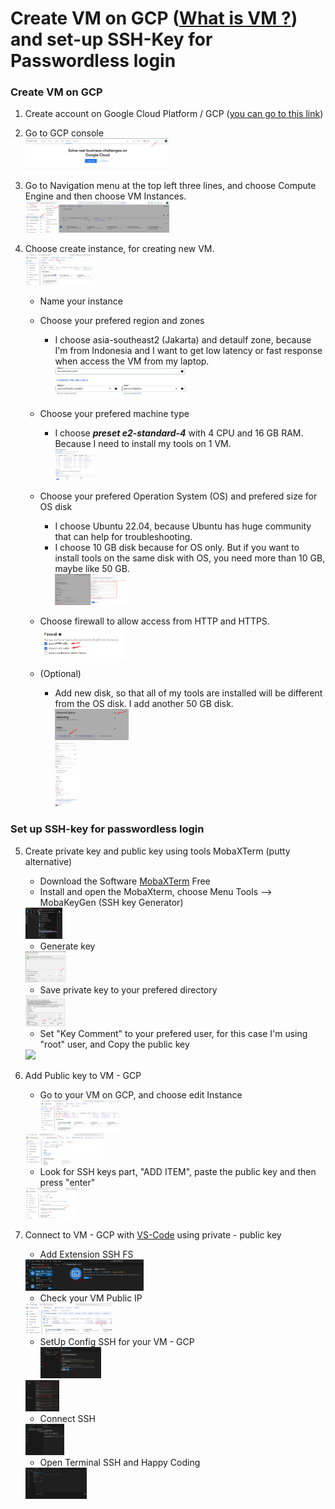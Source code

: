 # Create VM on GCP ([What is VM ?](https://cloud.google.com/learn/what-is-a-virtual-machine)) and set-up SSH-Key for Passwordless login 

### Create VM on GCP
  1. Create account on Google Cloud Platform / GCP ([you can go to this link](#))
  2. Go to GCP console<br />
    <img src="images/1. Click Console Console.png" height="50" />
    
  3. Go to Navigation menu at the top left three lines, and choose Compute Engine and then choose VM Instances.<br />
    <img src="images/2. Go to VM Intances.png" height="50" />
    
  4. Choose create instance, for creating new VM.<br />
    <img src="images/3. Create VM Instance.png" height="50" />
    
      - Name your instance
      - Choose your prefered region and zones
          - I choose asia-southeast2 (Jakarta) and detaulf zone, because I'm from Indonesia and I want to get low latency or fast response when access the VM from my laptop.<br />
            <img src="images/4. Naming VM and Choose Region.png" height="50" />
            
      - Choose your prefered machine type
          - I choose ***preset e2-standard-4*** with 4 CPU and 16 GB RAM. Because I need to install my tools on 1 VM.<br />
            <img src="images/5. Choose Machine Type.png" height="50" />
            
      - Choose your prefered Operation System (OS) and prefered size for OS disk
          - I choose Ubuntu 22.04, because Ubuntu has huge community that can help for troubleshooting.
          - I choose 10 GB disk because for OS only. But if you want to install tools on the same disk with OS, you need more than 10 GB, maybe like 50 GB.<br />
            <img src="images/6. Choose OS.png" height="50" />
            
      - Choose firewall to allow access from HTTP and HTTPS.<br />
        <img src="images/7. Choose allw access for HTTP and HTTPS.png" height="50" />
      - (Optional)
          - Add new disk, so that all of my tools are installed will be different from the OS disk. I add another 50 GB disk.<br />
            <img src="images/8. Add New Disk.png" height="50" /><br />
            <img src="images/9a. Detail add new Disk -1.png" height="50" /><br />
            <img src="images/9a. Detail add new Disk -2.png" height="50" />
            
### Set up SSH-key for passwordless login
  5. Create private key and public key using tools MobaXTerm (putty alternative)
      -  Download the Software [MobaXTerm](https://mobaxterm.mobatek.net/download.html) Free
      -  Install and open the MobaXterm, choose Menu Tools --> MobaKeyGen (SSH key Generator)<br />
        <img src="images/10. MobaXTerm Keygen.png" height="50" />
        
      -  Generate key<br />
        <img src="images/11. Generate key.png" height="50" />
        
      -  Save private key to your prefered directory<br />
        <img src="images/12. Save Public and Private key in the local directory.png" height="50" />
        
      -  Set "Key Comment" to your prefered user, for this case I'm using "root" user, and Copy the public key<br />
        <img src="images/ 13. Copy Public Key.png.png" height="50" />        
     
  6. Add Public key to VM - GCP
      -  Go to your VM on GCP, and choose edit Instance<br />
        <img src="images/14. Choose your VM.png" height="50" /><br />
        <img src="images/15. Edit VM.png" height="50" />
        
      -  Look for SSH keys part, "ADD ITEM", paste the public key and then press "enter"<br />
        <img src="images/16. Paste public Key into VM.png" height="50" />
        
  7. Connect to VM - GCP with [VS-Code](https://code.visualstudio.com/) using private - public key
      -  Add Extension SSH FS<br />
        <img src="images/17. Install VS Code Extension for Remote SSH.png" height="50" />
        
      -  Check your VM Public IP<br />
        <img src="images/18. Check Public IP for your VM.png" height="50" />
        
      -  SetUp Config SSH for your VM - GCP<br />
        <img src="images/19a. Setting Credentials for SSH to your VM.png" height="50" /><br />
        <img src="images/19b. Setting Credentials for SSH to your VM.png" height="50" />
        
      -  Connect SSH<br />
        <img src="images/20. Connect SSH.png" height="50" />
        
      -  Open Terminal SSH and Happy Coding<br />
        <img src="images/21. Open terminal and Directory SSH.png" height="50" />
